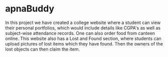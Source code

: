 # apnaBuddy
In this project we have created a college website where a student can view their personal portfolios, which would include details like CGPA's as well as subject-wise attendance records. One can also order food from canteen online. This website also has a Lost and Found section, where students can upload pictures of lost items which they have found. Then the owners of the lost objects can then claim the item.
